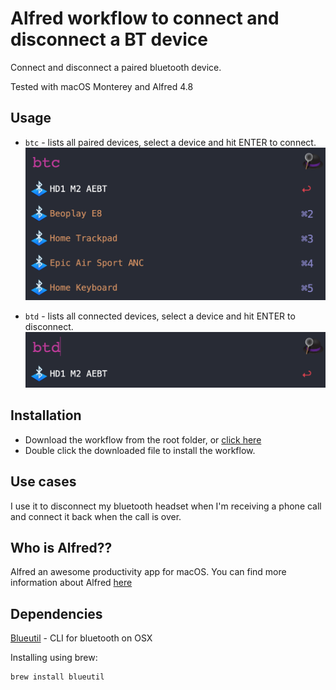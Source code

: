 # Alfred workflow to connect and disconnect a BT device

Connect and disconnect a paired bluetooth device.

Tested with macOS Monterey and Alfred 4.8

## Usage
- `btc` - lists all paired devices, select a device and hit ENTER to connect.
![btc_sample](./images/btc.png "btc Sample")

- `btd` - lists all connected devices, select a device and hit ENTER to disconnect.
![btd_sample](./images/btd.png "btd Sample")

## Installation
- Download the workflow from the root folder, or [click here](./Bluetooth%20device%20connection.alfredworkflow)
- Double click the downloaded file to install the workflow.

## Use cases
I use it to disconnect my bluetooth headset when I'm receiving a phone call and connect it back when the call is over.

## Who is Alfred??
Alfred an awesome productivity app for macOS. You can find more information about Alfred [here](https://www.alfredapp.com/)

## Dependencies
[Blueutil](https://github.com/toy/blueutil) - CLI for bluetooth on OSX

Installing using brew:
```
brew install blueutil
```
